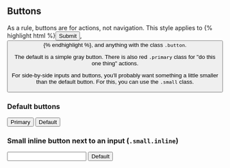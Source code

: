 <div class="line-gutters">
	<div class="unit size1of3">
		<h2>Buttons</h2>
		<p>As a rule, buttons are for actions, not navigation. This style applies to {% highlight html %}<input type="submit" />, <button> {% endhighlight %}, and anything with the class <code>.button</code>.</p> 
		<p>The default is a simple gray button. There is also red <code>.primary</code> class for "do this one thing" actions.</p>		
        <p>For side-by-side inputs and buttons, you'll probably want something a little smaller than the default button. For this, you can use the <code>.small</code> class.</p>		
	</div>
	<div class="unit lastUnit">
        <h3>Default buttons</h3>
		<div class="doc-box">
			<div class="doc-content">
				<input type="submit" class="primary" value="Primary" /> <input type="submit" value="Default" />
			</div>
		</div>
        <h3>Small inline button next to an input (<code>.small.inline</code>)</h3> 
		<div class="doc-box">
			<div class="doc-content">
                <input type="text" class="inline" />
				<input class="small inline" type="submit" value="Default" />
			</div>
		</div>
	</div>
</div>
